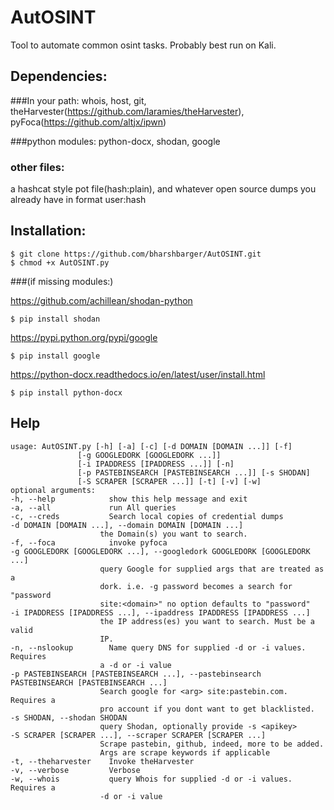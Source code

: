 # AutOSINT
Tool to automate common osint tasks. Probably best run on Kali.



## Dependencies: 

###In your path: 
whois, host, git, theHarvester(https://github.com/laramies/theHarvester), pyFoca(https://github.com/altjx/ipwn)

###python modules: 
python-docx, shodan,  google 

### other files:

a hashcat style pot file(hash:plain), and whatever open source dumps you already have in format user:hash

## Installation:

    $ git clone https://github.com/bharshbarger/AutOSINT.git
    $ chmod +x AutOSINT.py

###(if missing modules:)

https://github.com/achillean/shodan-python

    $ pip install shodan

https://pypi.python.org/pypi/google

    $ pip install google

https://python-docx.readthedocs.io/en/latest/user/install.html

    $ pip install python-docx

## Help 
    usage: AutOSINT.py [-h] [-a] [-c] [-d DOMAIN [DOMAIN ...]] [-f]
                   [-g GOOGLEDORK [GOOGLEDORK ...]]
                   [-i IPADDRESS [IPADDRESS ...]] [-n]
                   [-p PASTEBINSEARCH [PASTEBINSEARCH ...]] [-s SHODAN]
                   [-S SCRAPER [SCRAPER ...]] [-t] [-v] [-w]
    optional arguments:
    -h, --help            show this help message and exit
    -a, --all             run All queries
    -c, --creds           Search local copies of credential dumps
    -d DOMAIN [DOMAIN ...], --domain DOMAIN [DOMAIN ...]
                        the Domain(s) you want to search.         
    -f, --foca            invoke pyfoca
    -g GOOGLEDORK [GOOGLEDORK ...], --googledork GOOGLEDORK [GOOGLEDORK ...]
                        query Google for supplied args that are treated as a
                        dork. i.e. -g password becomes a search for "password
                        site:<domain>" no option defaults to "password"         
    -i IPADDRESS [IPADDRESS ...], --ipaddress IPADDRESS [IPADDRESS ...]
                        the IP address(es) you want to search. Must be a valid
                        IP.
    -n, --nslookup        Name query DNS for supplied -d or -i values. Requires
                        a -d or -i value                  
    -p PASTEBINSEARCH [PASTEBINSEARCH ...], --pastebinsearch PASTEBINSEARCH [PASTEBINSEARCH ...]
                        Search google for <arg> site:pastebin.com. Requires a
                        pro account if you dont want to get blacklisted.             
    -s SHODAN, --shodan SHODAN
                        query Shodan, optionally provide -s <apikey>                      
    -S SCRAPER [SCRAPER ...], --scraper SCRAPER [SCRAPER ...]
                        Scrape pastebin, github, indeed, more to be added.
                        Args are scrape keywords if applicable                        
    -t, --theharvester    Invoke theHarvester 
    -v, --verbose         Verbose 
    -w, --whois           query Whois for supplied -d or -i values. Requires a
                        -d or -i value
